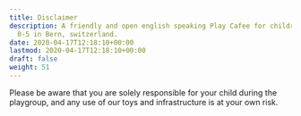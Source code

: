 ```yaml
---
title: Disclaimer
description: A friendly and open english speaking Play Cafee for children aged
  0-5 in Bern, switzerland.
date: 2020-04-17T12:18:10+00:00
lastmod: 2020-04-17T12:18:10+00:00
draft: false
weight: 51
---
```

Please be aware that you are solely responsible for your child during the playgroup, and any use of our toys and infrastructure is at your own risk.